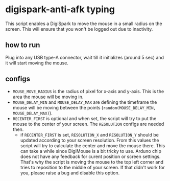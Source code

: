 # digispark-anti-afk typing
This script enables a DigiSpark to move the mouse in a small radius on the screen.
This will ensure that you won't be logged out due to inactivity.

## how to run
Plug into any USB type-A connector, wait till it initializes (around 5 sec) and it will start moving the mouse.

## configs
- `MOUSE_MOVE_RADIUS` is the radius of pixel for x-axis and y-axis. This is the area the mouse will be moving in.
- `MOUSE_DELAY_MIN` and `MOUSE_DELAY_MAX` are defining the timeframe the mouse will be moving between the points (`random(MOUSE_DELAY_MIN, MOUSE_DELAY_MAX)`).
- `RECENTER_FIRST` is optional and when set, the script will try to put the mouse to the center of your screen. The `RESOLUTION` configs are needed then.
	- if `RECENTER_FIRST` is set, `RESOLUTION_X` and `RESOLUTION_Y` should be updated according to your screen resolution. 
	From this values the script will try to calculate the center and move the mouse there.
	This can take a while since DigiMouse is a bit tricky to use. Arduno chip does not have any feedback for curent position or screen settings. 
	That's why the script is moving the mouse to the top left corner and tries to reposition to the middle of your screen. 
	If that didn't work for you, please raise a bug and disable this option. 
